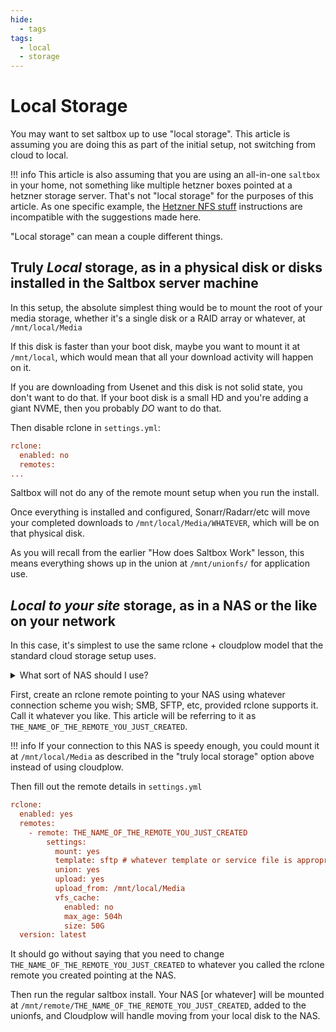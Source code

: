 ```yaml
---
hide:
  - tags
tags:
  - local
  - storage
---
```


# Local Storage

You may want to set saltbox up to use "local storage".  This article is assuming you are doing this as part of the initial setup, not switching from cloud to local.

!!! info
    This article is also assuming that you are using an all-in-one `saltbox` in your home, not something like multiple hetzner boxes pointed at a hetzner storage server.  That's not "local storage" for the purposes of this article.  As one specific example, the [Hetzner NFS stuff](../apps/hetzner_nfs.md) instructions are incompatible with the suggestions made here.

"Local storage" can mean a couple different things.

## Truly *Local* storage, as in a physical disk or disks installed in the Saltbox server machine

In this setup, the absolute simplest thing would be to mount the root of your media storage, whether it's a single disk or a RAID array or whatever, at `/mnt/local/Media`

If this disk is faster than your boot disk, maybe you want to mount it at `/mnt/local`, which would mean that all your download activity will happen on it.  

If you are downloading from Usenet and this disk is not solid state, you don't want to do that.  If your boot disk is a small HD and you're adding a giant NVME, then you probably _DO_ want to do that.

Then disable rclone in `settings.yml`:

```ini
rclone:
  enabled: no
  remotes:
...
```

Saltbox will not do any of the remote mount setup when you run the install.

Once everything is installed and configured, Sonarr/Radarr/etc will move your completed downloads to `/mnt/local/Media/WHATEVER`, which will be on that physical disk.

As you will recall from the earlier "How does Saltbox Work" lesson, this means everything shows up in the union at `/mnt/unionfs/` for application use.

## *Local to your site* storage, as in a NAS or the like on your network

In this case, it's simplest to use the same rclone + cloudplow model that the standard cloud storage setup uses.

<details>
<summary>What sort of NAS should I use?</summary>
<br />

In a nutshell, saltbox doesn't care.

You can use an appliance like a Synology or QNAP, something like UNRAID or TrueNAS, or any other sort of "present some disks on the network" setup.

There's nothing in the saltbox setup that cares about or depends on this.  The saltbox machine just needs to read and write to the storage.
</details>

First, create an rclone remote pointing to your NAS using whatever connection scheme you wish; SMB, SFTP, etc, provided rclone supports it.  Call it whatever you like.  This article will be referring to it as `THE_NAME_OF_THE_REMOTE_YOU_JUST_CREATED`. 

!!! info
    If your connection to this NAS is speedy enough, you could mount it at `/mnt/local/Media` as described in the "truly local storage" option above instead of using cloudplow.

Then fill out the remote details in `settings.yml`
```ini
rclone:
  enabled: yes
  remotes:
    - remote: THE_NAME_OF_THE_REMOTE_YOU_JUST_CREATED
        settings:
          mount: yes
          template: sftp # whatever template or service file is appropriate
          union: yes
          upload: yes
          upload_from: /mnt/local/Media
          vfs_cache:
            enabled: no
            max_age: 504h
            size: 50G
  version: latest
```

It should go without saying that you need to change `THE_NAME_OF_THE_REMOTE_YOU_JUST_CREATED` to whatever you called the rclone remote you created pointing at the NAS.

Then run the regular saltbox install.  Your NAS [or whatever] will be mounted at `/mnt/remote/THE_NAME_OF_THE_REMOTE_YOU_JUST_CREATED`, added to the unionfs, and Cloudplow will handle moving from your local disk to the NAS.
